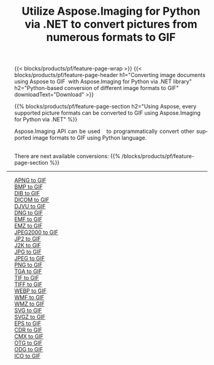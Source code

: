 ﻿---
title: Utilize Aspose.Imaging for Python via .NET to convert pictures from numerous formats to GIF 
weight: 3920
url: /python-net/conversion/to/gif 
lang: en
langdirlevel: 2
locales: zh-hans,ja,it,ru,de,es,fr,nl,id,lt,pl,pt,vi,tr,ko,zh-hant,ar,hi,th,sv,cs,uk,he
description: You can use Aspose.Imaging for Python via .NET library to convert from a variety of formats to GIF
---

{{< blocks/products/pf/feature-page-wrap >}}
{{< blocks/products/pf/feature-page-header h1="Converting image documents using Aspose to GIF  with Aspose.Imaging for Python via .NET library" h2="Python-based conversion of different image formats to GIF" downloadText="Download" >}}


{{% blocks/products/pf/feature-page-section  h2="Using Aspose, every supported picture formats can be converted to GIF using Aspose.Imaging for Python via .NET" %}}
<p align=justify>Aspose.Imaging API can be used   to programmatically convert other supported image formats to GIF using Python language.</p>
<br/>
There are next available conversions:
{{% /blocks/products/pf/feature-page-section %}}
<div class="container-fluid productfamilypage bg-gray">
    <div class="convertypes bg-gray agp-content section">
        <div class="container">
		<hr style="margin-left:-20px;"/>
		<div class="row other-converters">
		    <div class='col-md-2 other-converter remove-lp remove-rp'><a href="/imaging/python-net/conversion/apng-to-gif" >APNG to GIF</a></div>
<div class='col-md-2 other-converter remove-lp remove-rp'><a href="/imaging/python-net/conversion/bmp-to-gif" >BMP to GIF</a></div>
<div class='col-md-2 other-converter remove-lp remove-rp'><a href="/imaging/python-net/conversion/dib-to-gif" >DIB to GIF</a></div>
<div class='col-md-2 other-converter remove-lp remove-rp'><a href="/imaging/python-net/conversion/dicom-to-gif" >DICOM to GIF</a></div>
<div class='col-md-2 other-converter remove-lp remove-rp'><a href="/imaging/python-net/conversion/djvu-to-gif" >DJVU to GIF</a></div>
<div class='col-md-2 other-converter remove-lp remove-rp'><a href="/imaging/python-net/conversion/dng-to-gif" >DNG to GIF</a></div>
<div class='col-md-2 other-converter remove-lp remove-rp'><a href="/imaging/python-net/conversion/emf-to-gif" >EMF to GIF</a></div>
<div class='col-md-2 other-converter remove-lp remove-rp'><a href="/imaging/python-net/conversion/emz-to-gif" >EMZ to GIF</a></div>
<div class='col-md-2 other-converter remove-lp remove-rp'><a href="/imaging/python-net/conversion/jpeg2000-to-gif" >JPEG2000 to GIF</a></div>
<div class='col-md-2 other-converter remove-lp remove-rp'><a href="/imaging/python-net/conversion/jp2-to-gif" >JP2 to GIF</a></div>
<div class='col-md-2 other-converter remove-lp remove-rp'><a href="/imaging/python-net/conversion/j2k-to-gif" >J2K to GIF</a></div>
<div class='col-md-2 other-converter remove-lp remove-rp'><a href="/imaging/python-net/conversion/jpg-to-gif" >JPG to GIF</a></div>
<div class='col-md-2 other-converter remove-lp remove-rp'><a href="/imaging/python-net/conversion/jpeg-to-gif" >JPEG to GIF</a></div>
<div class='col-md-2 other-converter remove-lp remove-rp'><a href="/imaging/python-net/conversion/png-to-gif" >PNG to GIF</a></div>
<div class='col-md-2 other-converter remove-lp remove-rp'><a href="/imaging/python-net/conversion/tga-to-gif" >TGA to GIF</a></div>
<div class='col-md-2 other-converter remove-lp remove-rp'><a href="/imaging/python-net/conversion/tif-to-gif" >TIF to GIF</a></div>
<div class='col-md-2 other-converter remove-lp remove-rp'><a href="/imaging/python-net/conversion/tiff-to-gif" >TIFF to GIF</a></div>
<div class='col-md-2 other-converter remove-lp remove-rp'><a href="/imaging/python-net/conversion/webp-to-gif" >WEBP to GIF</a></div>
<div class='col-md-2 other-converter remove-lp remove-rp'><a href="/imaging/python-net/conversion/wmf-to-gif" >WMF to GIF</a></div>
<div class='col-md-2 other-converter remove-lp remove-rp'><a href="/imaging/python-net/conversion/wmz-to-gif" >WMZ to GIF</a></div>
<div class='col-md-2 other-converter remove-lp remove-rp'><a href="/imaging/python-net/conversion/svg-to-gif" >SVG to GIF</a></div>
<div class='col-md-2 other-converter remove-lp remove-rp'><a href="/imaging/python-net/conversion/svgz-to-gif" >SVGZ to GIF</a></div>
<div class='col-md-2 other-converter remove-lp remove-rp'><a href="/imaging/python-net/conversion/eps-to-gif" >EPS to GIF</a></div>
<div class='col-md-2 other-converter remove-lp remove-rp'><a href="/imaging/python-net/conversion/cdr-to-gif" >CDR to GIF</a></div>
<div class='col-md-2 other-converter remove-lp remove-rp'><a href="/imaging/python-net/conversion/cmx-to-gif" >CMX to GIF</a></div>
<div class='col-md-2 other-converter remove-lp remove-rp'><a href="/imaging/python-net/conversion/otg-to-gif" >OTG to GIF</a></div>
<div class='col-md-2 other-converter remove-lp remove-rp'><a href="/imaging/python-net/conversion/odg-to-gif" >ODG to GIF</a></div>
<div class='col-md-2 other-converter remove-lp remove-rp'><a href="/imaging/python-net/conversion/ico-to-gif" >ICO to GIF</a></div>
                </div>
        </div>
    </div>
</div>
<br/>

